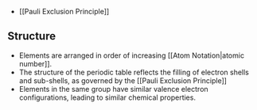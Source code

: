 - [[Pauli Exclusion Principle]]

## Structure
- Elements are arranged in order of increasing [[Atom Notation|atomic number]].
- The structure of the periodic table reflects the filling of electron shells and sub-shells, as governed by the [[Pauli Exclusion Principle]]
- Elements in the same group have similar valence electron configurations, leading to similar chemical properties.